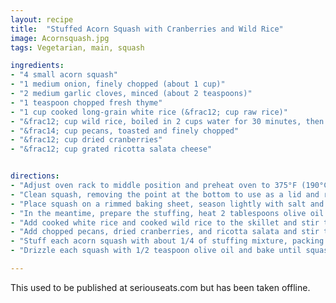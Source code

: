 ```yaml
---
layout: recipe
title:  "Stuffed Acorn Squash with Cranberries and Wild Rice"
image: Acornsquash.jpg
tags: Vegetarian, main, squash

ingredients: 
- "4 small acorn squash"
- "1 medium onion, finely chopped (about 1 cup)"
- "2 medium garlic cloves, minced (about 2 teaspoons)"
- "1 teaspoon chopped fresh thyme"
- "1 cup cooked long-grain white rice (&frac12; cup raw rice)"
- "&frac12; cup wild rice, boiled in 2 cups water for 30 minutes, then drained"
- "&frac14; cup pecans, toasted and finely chopped"
- "&frac12; cup dried cranberries"
- "&frac12; cup grated ricotta salata cheese"


directions:
- "Adjust oven rack to middle position and preheat oven to 375°F (190°C)."
- "Clean squash, removing the point at the bottom to use as a lid and removing all seeds and fibers.  "
- "Place squash on a rimmed baking sheet, season lightly with salt and pepper, and drizzle each squash with 1/2 teaspoon olive oil. Bake for 45 minutes, then remove from oven."
- "In the meantime, prepare the stuffing, heat 2 tablespoons olive oil in a large cast iron skillet over medium heat until shimmering. Add onion, garlic and thyme and cook, stirring occasionally, until onion sweats but does not brown, about 4 minutes." 
- "Add cooked white rice and cooked wild rice to the skillet and stir to combine. "
- "Add chopped pecans, dried cranberries, and ricotta salata and stir to combine. Season to taste with salt and pepper."
- "Stuff each acorn squash with about 1/4 of stuffing mixture, packing stuffing into squash cavity and mounding it slightly."
- "Drizzle each squash with 1/2 teaspoon olive oil and bake until squash is tender and stuffing browns slightly, about 40 minutes."

---
```

This used to be published at seriouseats.com but has been taken offline.
